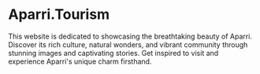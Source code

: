 # Aparri.Tourism
This website is dedicated to showcasing the breathtaking beauty of Aparri. Discover its rich culture, natural wonders, and vibrant community through stunning images and captivating stories. Get inspired to visit and experience Aparri's unique charm firsthand.
